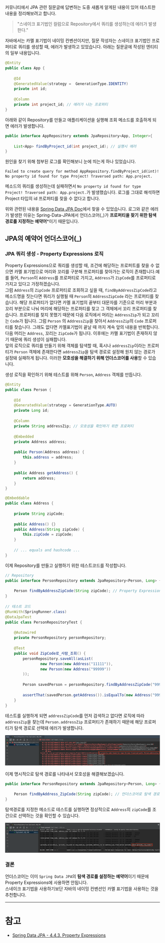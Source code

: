 커뮤니티에서 JPA 관련 질문글에 답변하는 도중 새롭게 알게된 내용이 있어 테스트한 내용을 정리해보려고 합니다.

> "스네이크 표기법인 컬럼으로 Repository에서 쿼리를 생성하는데 에러가 발생한다."

자바에서는 카멜 표기법이 네이밍 컨벤션이지만, 질문 작성자는 스네이크 표기법인 프로퍼티로 쿼리를 생성할 때, 에러가 발생하고 있었습니다. 아래는 질문글에 작성된 엔티티의 일부 내용입니다.

``` java
@Entity
public class App {

	@Id
	@GeneratedValue(strategy =  GenerationType.IDENTITY)
	private int id;

	@Column
	private int project_id; // 에러가 나는 프로퍼티
}
```

아래와 같이 Repository를 만들고 애플리케이션을 실행해 조회 메소드를 호출하게 되면 에러가 발생합니다.

``` java
public interface AppRepository extends JpaRepository<App, Integer>{

	List<App> findByProject_id(int project_id); // 실행시 에러
}
```

원인을 찾기 위해 첨부된 로그를 확인해보니 눈에 띄는게 하나 있었습니다.  

```
Failed to create query for method AppRepository.findByProject_id(int)!
No property id found for type Project! Traversed path: App.project.
```

메소드의 쿼리를 생성하는데 실패하면서 `No property id found for type Project! Traversed path: App.project.`가 발생했습니다. 로그를 그대로 해석하면 Project 타입의 id 프로퍼티를 찾을 수 없다고 합니다.  

위와 관련된 내용을 [Spring Data JPA Doc](https://docs.spring.io/spring-data/jpa/docs/current/reference/html/#repositories.query-methods.query-property-expressions)에서 찾을 수 있었습니다. 로그와 같은 에러가 발생한 이유는 Spring-Data-JPA에서 언더스코어(_)가 **프로퍼티을 찾기 위한 탐색 경로를 지정하는 예약어***이기 때문입니다.

## JPA의 예약어 언더스코어(_)

### JPA 쿼리 생성 - Property Expressions 로직

Property Expressions으로 쿼리를 생성할 때, 조건에 해당하는 프로퍼트를 찾을 수 없으면 카멜 표기법으로 머리와 꼬리를 구분해 프로퍼티를 찾아가는 로직이 존재합니다.예를 들어, `Person`이 `Address`를 프로퍼티로 가지고, `Address`가 `ZipCode`를 프로퍼티로 가지고 있다고 가정하겠습니다.  
그럼 `Address`의 `ZipCode` 프로퍼티로 조회하고 싶을 때, `findByAddressZipCode`라고 메소드명을 짓는다면 쿼리가 실행될 때 `Person`의 `AddressZipCode` 라는 프로퍼티를 찾습니다. 해당 프로퍼티가 없다면 카멜 표기법의 끝부터 대문자를 기준으로 머리 부분과 꼬리 부분으로 나눠 머리에 해당하는 프로퍼티를 찾고 그 객체에서 꼬리 프로퍼티를 찾습니다. 
프로퍼티를 찾지 못했기 때문에 다음 로직에서 머리는 `AddressZip`가 되고 꼬리는 `Code`가 됩니다. 그럼 `Person` 의 `AddressZip`을 찾아서 `AddressZip`의 `Code` 프로퍼티를 찾습니다. 그래도 없다면 카멜표기법이 끝날 때 까지 계속 앞의 내용을 반복합니다. 다음 머리는 `Address`, 꼬리는 `ZipCode`가 됩니다. 이후에는 카멜 표기법이 존재하지 않기 때문에 쿼리 생성이 실패합니다.  
앞의 로직으로 쿼리를 만들기 위해 객체를 탐색할 때, 혹시나 `addressZip`이라는 프로퍼티가 `Person` 객체에 존재한다면 `addressZip`을 탐색 경로로 설정해 원치 않는 경로가 설정돼 실패하게 됩니다. 이러한 **모호성을 해결하기 위해 언더스코어를 사용**할 수 있습니다.  

생성 로직을 확인하기 위해 테스트를 위해 `Person`, `Address` 객체를 만듭니다.

``` java
@Entity
public class Person {

	@Id
	@GeneratedValue(strategy = GenerationType.AUTO)
	private Long id;

	@Column
	private String addressZip; // 모호성을 확인하기 위한 프로퍼티

	@Embedded
	private Address address;

	public Person(Address address) {
		this.address = address;
	}

	public Address getAddress() {
		return address;
	}
}
```

``` java
@Embeddable
public class Address {

	private String zipCode;

	public Address() {}
	public Address(String zipCode) {
		this.zipCode = zipCode;
	}

    // ... equals and hashcode ...
}
```

이제 Repository를 만들고 실행하기 위한 테스트코드를 작성합니다.

``` java
// Repository
public interface PersonRepository extends JpaRepository<Person, Long> {

	Person findByAddressZipCode(String zipCode); // Property Expressions 로직 확인을 위한 메소드
}

// 테스트 코드
@RunWith(SpringRunner.class)
@DataJpaTest
public class PersonRepositoryTest {

	@Autowired
	private PersonRepository personRepository;

	@Test
	public void ZipCode로_사람_조회() {
		personRepository.saveAll(asList(
				new Person(new Address("11111")),
				new Person(new Address("99999"))
		));

		Person savedPerson = personRepository.findByAddressZipCode("99999");

		assertThat(savedPerson.getAddress()).isEqualTo(new Address("99999"));
	}
}
```

테스트를 실행하게 되면 `addressZipCode`를 먼저 검색하고 없다면 로직에 따라 `addressZip`을 찾는데 `Person.addressZip` 프로퍼티가 존재하기 때문에 해당 프로퍼티가 탐색 경로로 선택돼 에러가 발생합니다.

![test-fail](./images/jpa-underscore-test-fail.png)

이제 명시적으로 탐색 경로를 나타내서 모호성을 해결해보겠습니다.

``` java
public interface PersonRepository extends JpaRepository<Person, Long> {

	Person findByAddress_ZipCode(String zipCode); // 언더스코어로 탐색 경로 지정
}
```

탐색경로를 지정한 메소드로 테스트를 실행하면 정상적으로 `Address`의 `zipCode`를 조건으로 선택하는 것을 확인할 수 있습니다.

![test-success](./images/jpa-underscore-test-success.png)


### 결론

언더스코어는 이미 `Spring Data JPA`의 **탐색 경로를 설정하는 예약어**이기 때문에 Property Expressions에 사용하면 안됩니다.  
스네이크 표기법을 사용하기보단 자바의 네이밍 컨벤션인 카멜 표기법을 사용하는 것을 추천합니다.

----------------------------------

# 참고

* [Spring Data JPA - 4.4.3. Property Expressions](https://docs.spring.io/spring-data/jpa/docs/current/reference/html/#repositories.query-methods.query-property-expressions)

